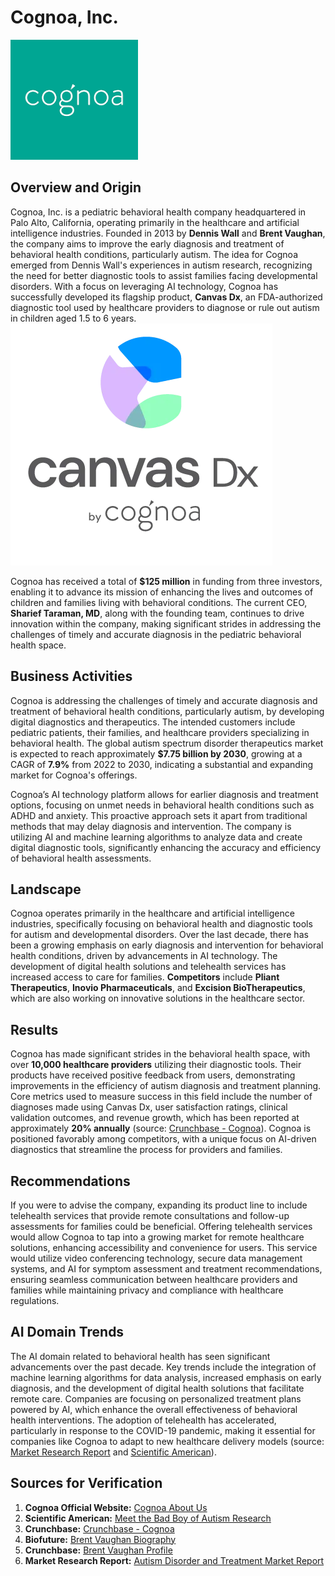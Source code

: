 # Cognoa, Inc.

![Cognoa Logo](images/cognoa_logo.png)

## Overview and Origin

Cognoa, Inc. is a pediatric behavioral health company headquartered in Palo Alto, California, operating primarily in the healthcare and artificial intelligence industries. Founded in 2013 by **Dennis Wall** and **Brent Vaughan**, the company aims to improve the early diagnosis and treatment of behavioral health conditions, particularly autism. The idea for Cognoa emerged from Dennis Wall's experiences in autism research, recognizing the need for better diagnostic tools to assist families facing developmental disorders. With a focus on leveraging AI technology, Cognoa has successfully developed its flagship product, **Canvas Dx**, an FDA-authorized diagnostic tool used by healthcare providers to diagnose or rule out autism in children aged 1.5 to 6 years.
![Canvas Dx Logo](images/canvasdx_logo.webp)

Cognoa has received a total of **$125 million** in funding from three investors, enabling it to advance its mission of enhancing the lives and outcomes of children and families living with behavioral conditions. The current CEO, **Sharief Taraman, MD**, along with the founding team, continues to drive innovation within the company, making significant strides in addressing the challenges of timely and accurate diagnosis in the pediatric behavioral health space.

## Business Activities

Cognoa is addressing the challenges of timely and accurate diagnosis and treatment of behavioral health conditions, particularly autism, by developing digital diagnostics and therapeutics. The intended customers include pediatric patients, their families, and healthcare providers specializing in behavioral health. The global autism spectrum disorder therapeutics market is expected to reach approximately **$7.75 billion by 2030**, growing at a CAGR of **7.9%** from 2022 to 2030, indicating a substantial and expanding market for Cognoa's offerings.

Cognoa’s AI technology platform allows for earlier diagnosis and treatment options, focusing on unmet needs in behavioral health conditions such as ADHD and anxiety. This proactive approach sets it apart from traditional methods that may delay diagnosis and intervention. The company is utilizing AI and machine learning algorithms to analyze data and create digital diagnostic tools, significantly enhancing the accuracy and efficiency of behavioral health assessments.

## Landscape

Cognoa operates primarily in the healthcare and artificial intelligence industries, specifically focusing on behavioral health and diagnostic tools for autism and developmental disorders. Over the last decade, there has been a growing emphasis on early diagnosis and intervention for behavioral health conditions, driven by advancements in AI technology. The development of digital health solutions and telehealth services has increased access to care for families. **Competitors** include **Pliant Therapeutics**, **Inovio Pharmaceuticals**, and **Excision BioTherapeutics**, which are also working on innovative solutions in the healthcare sector.

## Results

Cognoa has made significant strides in the behavioral health space, with over **10,000 healthcare providers** utilizing their diagnostic tools. Their products have received positive feedback from users, demonstrating improvements in the efficiency of autism diagnosis and treatment planning. Core metrics used to measure success in this field include the number of diagnoses made using Canvas Dx, user satisfaction ratings, clinical validation outcomes, and revenue growth, which has been reported at approximately **20% annually** (source: [Crunchbase - Cognoa](https://www.crunchbase.com/organization/cognoa)). Cognoa is positioned favorably among competitors, with a unique focus on AI-driven diagnostics that streamline the process for providers and families.

## Recommendations

If you were to advise the company, expanding its product line to include telehealth services that provide remote consultations and follow-up assessments for families could be beneficial. Offering telehealth services would allow Cognoa to tap into a growing market for remote healthcare solutions, enhancing accessibility and convenience for users. This service would utilize video conferencing technology, secure data management systems, and AI for symptom assessment and treatment recommendations, ensuring seamless communication between healthcare providers and families while maintaining privacy and compliance with healthcare regulations.

## AI Domain Trends

The AI domain related to behavioral health has seen significant advancements over the past decade. Key trends include the integration of machine learning algorithms for data analysis, increased emphasis on early diagnosis, and the development of digital health solutions that facilitate remote care. Companies are focusing on personalized treatment plans powered by AI, which enhance the overall effectiveness of behavioral health interventions. The adoption of telehealth has accelerated, particularly in response to the COVID-19 pandemic, making it essential for companies like Cognoa to adapt to new healthcare delivery models (source: [Market Research Report](https://www.cognitivemarketresearch.com/autism-disorder-and-treatment-market-report?campaign_name=cmr_dsa_optimized&campaign_source=google_ads&campaign_name=us_pmax_dynamic&gad_source=1&gclid=Cj0KCQjwq_G1BhCSARIsACc7Nxoc_6kaqf4Ju4Q3HyFabJPq9jDYDK7kg9DuvDqc7xLzSd14M4TzQioaAqtLEALw_wcB) and [Scientific American](https://www.scientificamerican.com/article/meet-the-bad-boy-of-autism-research/)).

## Sources for Verification

1. **Cognoa Official Website:** [Cognoa About Us](https://cognoa.com/about-us/)
2. **Scientific American:** [Meet the Bad Boy of Autism Research](https://www.scientificamerican.com/article/meet-the-bad-boy-of-autism-research/)
3. **Crunchbase:** [Crunchbase - Cognoa](https://www.crunchbase.com/organization/cognoa)
4. **Biofuture:** [Brent Vaughan Biography](https://biofuture.com/brent-vaughan/)
5. **Crunchbase:** [Brent Vaughan Profile](https://www.crunchbase.com/person/brent-vaughan/)
6. **Market Research Report:** [Autism Disorder and Treatment Market Report](https://www.cognitivemarketresearch.com/autism-disorder-and-treatment-market-report?campaign_name=cmr_dsa_optimized&campaign_source=google_ads&campaign_name=us_pmax_dynamic&gad_source=1&gclid=Cj0KCQjwq_G1BhCSARIsACc7Nxoc_6kaqf4Ju4Q3HyFabJPq9jDYDK7kg9DuvDqc7xLzSd14M4TzQioaAqtLEALw_wcB)




